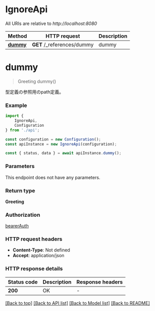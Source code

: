 # IgnoreApi

All URIs are relative to *http://localhost:8080*

|Method | HTTP request | Description|
|------------- | ------------- | -------------|
|[**dummy**](#dummy) | **GET** /_references/dummy | dummy|

# **dummy**
> Greeting dummy()

型定義の参照用のpath定義。

### Example

```typescript
import {
    IgnoreApi,
    Configuration
} from './api';

const configuration = new Configuration();
const apiInstance = new IgnoreApi(configuration);

const { status, data } = await apiInstance.dummy();
```

### Parameters
This endpoint does not have any parameters.


### Return type

**Greeting**

### Authorization

[bearerAuth](../README.md#bearerAuth)

### HTTP request headers

 - **Content-Type**: Not defined
 - **Accept**: application/json


### HTTP response details
| Status code | Description | Response headers |
|-------------|-------------|------------------|
|**200** | OK |  -  |

[[Back to top]](#) [[Back to API list]](../README.md#documentation-for-api-endpoints) [[Back to Model list]](../README.md#documentation-for-models) [[Back to README]](../README.md)

